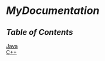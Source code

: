 # ***MyDocumentation***

## ***Table of Contents***

[Java](https://github.com/Bmontezuma/MyDocumentation/tree/main/Java)\
[C++](https://github.com/Bmontezuma/MyDocumentation/tree/main/C%2B%2B)

